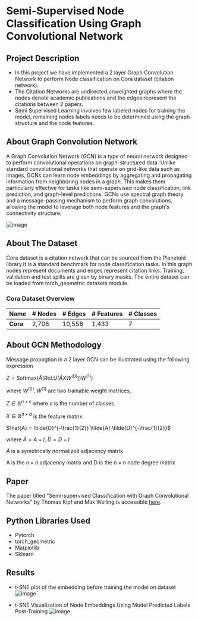 # Semi-Supervised Node Classification Using Graph Convolutional Network

## Project Description
- In this project we have implemented a 2 layer Graph Convolution Network to perform Node classification on Cora dataset (citation network). 
- The Citation Networks are undirected,unweighted graphs where the nodes denote academic publications and the edges represent the citations between 2 papers.
- Semi Supervised Learning involves few labeled nodes for training the model, remaining nodes labels needs to be determined using the graph structure and the node features.

## About Graph Convolution Network
A Graph Convolution Network (GCN) is a type of neural network designed to perform convolutional operations on graph-structured data. Unlike standard convolutional networks that operate on grid-like data such as images, GCNs can learn node embeddings by aggregating and propagating information from neighboring nodes in a graph. This makes them particularly effective for tasks like semi-supervised node classification, link prediction, and graph-level predictions. GCNs use spectral graph theory and a message-passing mechanism to perform graph convolutions, allowing the model to leverage both node features and the graph's connectivity structure.

![image](https://github.com/user-attachments/assets/fb7c8a06-d0f2-4150-91b0-e2a45083d3f3)


## About The Dataset
Cora dataset is a citation network that can be sourced from the Planetoid library.It is a standard benchmark for node classification tasks. In this graph nodes represent documents and edges represent citation links. Training, validation and test splits are given by binary masks. The entire dataset can be loaded from torch_geometric.datasets module.
### Cora Dataset Overview

| **Name** | **# Nodes** | **# Edges** | **# Features** | **# Classes** |
|----------|-------------|-------------|----------------|---------------|
| **Cora** | 2,708       | 10,556      | 1,433          | 7             |

## About GCN Methodology

Message propagtion in a 2 layer GCN can be illustrated using the following expression

$Z=\text{Softmax}(\hat{A}(ReLU(\hat{A} X W^{(0)})) W^{(1)})$

where $W^{(0)}, W^{(1)}$ are two trainable weight matrices,

$Z \in \mathbb{R}^{n \times c}$ where $c$ is the number of classes

$X \in \mathbb{R}^{n \times d}$ is the feature matrix.

$\hat{A} = \tilde{D}^{-\frac{1}{2}} \tilde{A} \tilde{D}^{-\frac{1}{2}}$

where $\tilde{A} = A + I$, $\tilde{D}= D + I$

$\hat{A}$ is a symetrically normalized adjacency matrix

A is the $n \times n$ adjacency matrix and D is the $n \times n$ node degree matrix

## Paper
The paper titled "Semi-supervised Classification with Graph Convolutional Networks" by Thomas Kipf and Max Welling is accessible [here](https://arxiv.org/abs/1609.02907).

## Python Libraries Used
- Pytorch
- torch_geometric
- Matplotlib
- Sklearn

## Results
- t-SNE plot of the embedding before training the model on dataset
![image](https://github.com/user-attachments/assets/94cea927-58cd-4b06-b38b-9f2387a81700)


- t-SNE Visualization of Node Embeddings Using Model Predicted Labels Post-Training
  ![image](https://github.com/user-attachments/assets/77376e59-68bf-4d28-a243-53f6847c7375)

